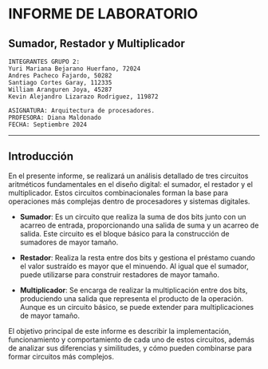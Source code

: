 
# **INFORME DE LABORATORIO**
## **Sumador, Restador y Multiplicador**  
    INTEGRANTES GRUPO 2:
    Yuri Mariana Bejarano Huerfano, 72024
    Andres Pacheco Fajardo, 50282
    Santiago Cortes Garay, 112335
    William Aranguren Joya, 45287
    Kevin Alejandro Lizarazo Rodriguez, 119872

    ASIGNATURA: Arquitectura de procesadores.
    PROFESORA: Diana Maldonado  
    FECHA: Septiembre 2024

---

## **Introducción**

En el presente informe, se realizará un análisis detallado de tres circuitos aritméticos fundamentales en el diseño digital: el sumador, el restador y el multiplicador. Estos circuitos combinacionales forman la base para operaciones más complejas dentro de procesadores y sistemas digitales. 

- **Sumador**: Es un circuito que realiza la suma de dos bits junto con un acarreo de entrada, proporcionando una salida de suma y un acarreo de salida. Este circuito es el bloque básico para la construcción de sumadores de mayor tamaño.

- **Restador**: Realiza la resta entre dos bits y gestiona el préstamo cuando el valor sustraído es mayor que el minuendo. Al igual que el sumador, puede utilizarse para construir restadores de mayor tamaño.

- **Multiplicador**: Se encarga de realizar la multiplicación entre dos bits, produciendo una salida que representa el producto de la operación. Aunque es un circuito básico, se puede extender para multiplicaciones de mayor tamaño.

El objetivo principal de este informe es describir la implementación, funcionamiento y comportamiento de cada uno de estos circuitos, además de analizar sus diferencias y similitudes, y cómo pueden combinarse para formar circuitos más complejos.
